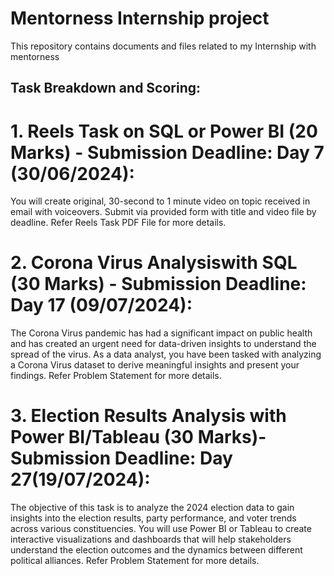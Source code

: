 # Mentorness Internship project 

This repository contains documents and files related to my Internship with mentorness

## Task Breakdown and Scoring:
# 1. Reels Task on SQL or Power BI (20 Marks) - Submission Deadline: Day 7 (30/06/2024):
You will create original, 30-second to 1 minute video on topic received in email with voiceovers. Submit
via provided form with title and video file by deadline.
Refer Reels Task PDF File for more details.
# 2. Corona Virus Analysiswith SQL (30 Marks) - Submission Deadline: Day 17 (09/07/2024):
The Corona Virus pandemic has had a significant impact on public health and has created an urgent
need for data-driven insights to understand the spread of the virus. As a data analyst, you have been
tasked with analyzing a Corona Virus dataset to derive meaningful insights and present your findings.
Refer Problem Statement for more details.
# 3. Election Results Analysis with Power BI/Tableau (30 Marks)-Submission Deadline: Day 27(19/07/2024):
The objective of this task is to analyze the 2024 election data to gain insights into the election
results, party performance, and voter trends across various constituencies. You will use Power
BI or Tableau to create interactive visualizations and dashboards that will help stakeholders
understand the election outcomes and the dynamics between different political alliances.
Refer Problem Statement for more details.
